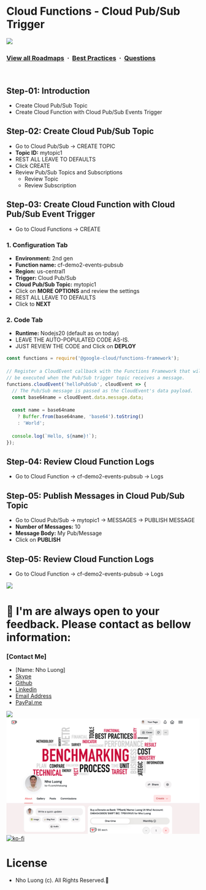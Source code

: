 # Cloud Functions - Cloud Pub/Sub Trigger

![](https://i.imgur.com/waxVImv.png)
### [View all Roadmaps](https://github.com/nholuongut/all-roadmaps) &nbsp;&middot;&nbsp; [Best Practices](https://github.com/nholuongut/all-roadmaps/blob/main/public/best-practices/) &nbsp;&middot;&nbsp; [Questions](https://www.linkedin.com/in/nholuong/)
<br/>

## Step-01: Introduction
- Create Cloud Pub/Sub Topic
- Create Cloud Function with Cloud Pub/Sub Events Trigger

## Step-02: Create Cloud Pub/Sub Topic
- Go to Cloud Pub/Sub -> CREATE TOPIC
- **Topic ID:** mytopic1
- REST ALL LEAVE TO DEFAULTS
- Click CREATE
- Review Pub/Sub Topics and Subscriptions
  - Review Topic
  - Review Subscription

## Step-03: Create Cloud Function with Cloud Pub/Sub Event Trigger
- Go to Cloud Functions -> CREATE
### 1. Configuration Tab
- **Environment:** 2nd gen
- **Function name:** cf-demo2-events-pubsub
- **Region:** us-central1
- **Trigger:** Cloud Pub/Sub
- **Cloud Pub/Sub Topic:** mytopic1
- Click on **MORE OPTIONS** and review the settings
- REST ALL LEAVE TO DEFAULTS
- Click to **NEXT**
### 2. Code Tab
- **Runtime:** Nodejs20 (default as on today)
- LEAVE THE AUTO-POPULATED CODE AS-IS. 
- JUST REVIEW THE CODE and Click on **DEPLOY**
```javascript
const functions = require('@google-cloud/functions-framework');

// Register a CloudEvent callback with the Functions Framework that will
// be executed when the Pub/Sub trigger topic receives a message.
functions.cloudEvent('helloPubSub', cloudEvent => {
  // The Pub/Sub message is passed as the CloudEvent's data payload.
  const base64name = cloudEvent.data.message.data;

  const name = base64name
    ? Buffer.from(base64name, 'base64').toString()
    : 'World';

  console.log(`Hello, ${name}!`);
});
```

## Step-04: Review Cloud Function Logs
- Go to Cloud Function -> cf-demo2-events-pubsub -> Logs

## Step-05: Publish Messages in Cloud Pub/Sub Topic
- Go to Cloud Pub/Sub -> mytopic1 -> MESSAGES -> PUBLISH MESSAGE
- **Number of Messages:** 10
- **Message Body:** My Pub/Message
- Click on **PUBLISH**

## Step-05: Review Cloud Function Logs
- Go to Cloud Function -> cf-demo2-events-pubsub -> Logs

![](https://i.i/Users/nholu/Documents/Donate.png/Users/nholu/Documents/Donate.pngmgur.com/waxVImv.png)
# 🚀 I'm are always open to your feedback.  Please contact as bellow information:
### [Contact Me]
* [Name: Nho Luong]
* [Skype](luongutnho_skype)
* [Github](https://github.com/nholuongut/)
* [Linkedin](https://www.linkedin.com/in/nholuong/)
* [Email Address](luongutnho@hotmail.com)
* [PayPal.me](https://www.paypal.com/paypalme/nholuongut)

![](https://i.imgur.com/waxVImv.png)
![](Donate.png)
[![ko-fi](https://ko-fi.com/img/githubbutton_sm.svg)](https://ko-fi.com/nholuong)

# License
* Nho Luong (c). All Rights Reserved.🌟